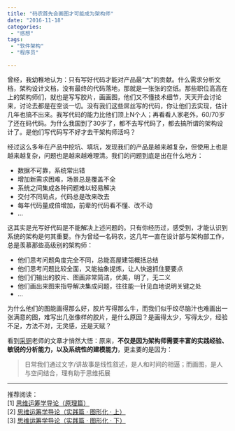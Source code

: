 ```yaml
---
title: "码农首先会画图才可能成为架构师"
date: "2016-11-18"
categories:
 - "感想"
tags:
 - "软件架构"
 - "程序员"

---
```


曾经，我幼稚地认为：只有写好代码才能对产品最“大”的贡献。什么需求分析文档，架构设计文档，没有最终的代码落地，那就是一张张的空纸。那些职位高高在上的架构师们，就也是写写胶片，画画图，他们又不懂技术细节，天天开会讨论来，讨论去都是在空谈一切。没有我们这些屌丝写的代码，你让他们去实现，估计几年也搞不出来。我写代码的能力比他们顶上N个人；再看看人家老外，60/70岁了还在码代码。为什么我国到了30岁了，都不去写代码了，都去搞所谓的架构设计了。是他们写代码写不好才去干架构师活吗？

经过这么多年在产品中挖坑、填坑，发现我们的产品是越来越复杂，但使用上也是越来越复杂，问题也是越来越难理清。我们的问题到底是出在什么地方：
<!--more-->

 - 数据不可靠，系统常出错
 - 增加新需求困难，场景总是覆盖不全
 - 系统之间集成各种问题难以轻易解决
 - 交付不同局点，代码总是改来改去
 - 每年代码量成倍增加，前辈的代码看不懂、改不动
 - ...

这其实是光写好代码是不能解决上述问题的。只有你经历过，感受到，才能认识到系统的架构是何其重要。作为曾经一名码农，这几年一直在设计部与架构部工作，总是羡慕那些高级别的架构师：

 - 他们思考问题角度完全不同，总能高屋建瓴概括总结
 - 他们思考问题比较全面，又能抽象提炼，让人快速抓住要要点
 - 他们们输出的胶片、图画非常简洁，优美，明了，无二义
 - 他们画出来图来指导解决集成问题，往往能一针见血地说明关键之处
 - ...

为什么他们的图能画得那么好，胶片写得那么牛，而我们似乎绞尽脑汁也难画出一张满意的图，难写出几张像样的胶片，是什么原因？是画得太少，写得太少，经验不足，方法不对，无灵感，还是天赋？

看到[采铜](https://zhuanlan.zhihu.com/intelligence)老师的文章才悄然大悟：原来，**不仅是因为架构师需要丰富的实践经验、敏锐的分析能力，以及系统性的建模能力**，更主要的是因为：
 
> 日常我们通过文字/讲故事是线性叙述，是人和时间的相逼；而画图，是人与空间结合，理有助于思维拓展

---------------
推荐阅读：  
[1] [思维运筹学导论（原理篇）](https://zhuanlan.zhihu.com/p/19874517)  
[2] [思维运筹学导论（实践篇 · 图形化 · 上）](https://zhuanlan.zhihu.com/p/19888228)   
[3] [思维运筹学导论（实践篇 · 图形化 · 下）](https://zhuanlan.zhihu.com/p/19891814)   